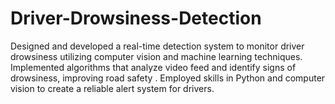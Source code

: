 # Driver-Drowsiness-Detection
Designed and developed a real-time detection system to monitor driver drowsiness utilizing computer vision and machine learning techniques. Implemented algorithms that analyze video feed and identify signs of drowsiness, improving road safety . Employed skills in Python and computer vision to create a reliable alert system for drivers.
